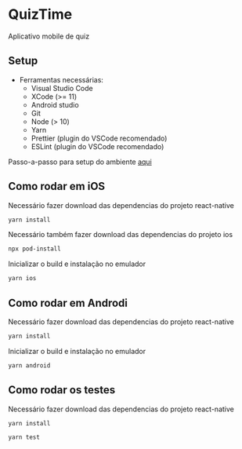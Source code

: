 # QuizTime

Aplicativo mobile de quiz

## Setup

- Ferramentas necessárias:
  - Visual Studio Code
  - XCode (>= 11)
  - Android studio
  - Git
  - Node (> 10)
  - Yarn
  - Prettier (plugin do VSCode recomendado)
  - ESLint (plugin do VSCode recomendado)

Passo-a-passo para setup do ambiente [aqui](./docs/setup-ambiente-react-native.md)

## Como rodar em iOS

Necessário fazer download das dependencias do projeto react-native

```sh
yarn install
```

Necessário também fazer download das dependencias do projeto ios

```sh
npx pod-install
```

Inicializar o build e instalação no emulador

```sh
yarn ios
```

## Como rodar em Androdi

Necessário fazer download das dependencias do projeto react-native

```sh
yarn install
```

Inicializar o build e instalação no emulador

```sh
yarn android
```

## Como rodar os testes

Necessário fazer download das dependencias do projeto react-native

```sh
yarn install
```

```sh
yarn test
```
